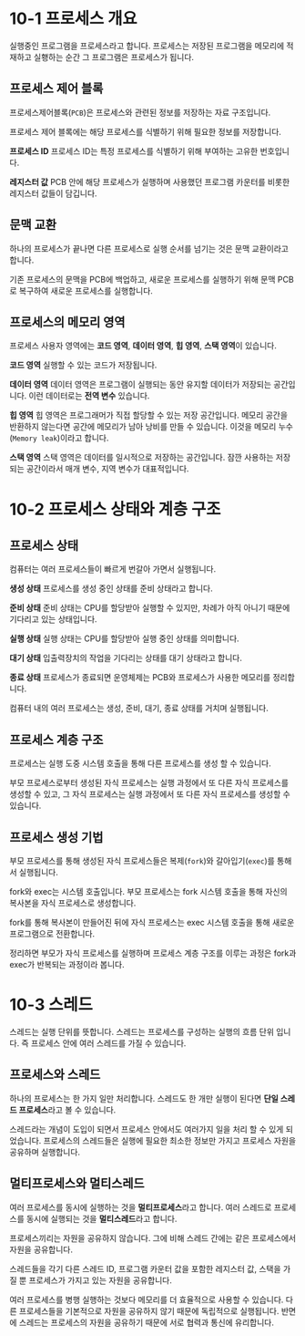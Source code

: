 # 10-1 프로세스 개요

실행중인 프로그램을 프로세스라고 합니다.
프로세스는 저장된 프로그램을 메모리에 적재하고 실횅하는 순간 그 프로그램은 프로세스가 됩니다.

## 프로세스 제어 블록

프로세스제어블록(`PCB`)은 프로세스와 관련된 정보를 저장하는 자료 구조입니다.

프로세스 제어 블록에는 해당 프로세스를 식별하기 위해 필요한 정보를 저장합니다.

**프로세스 ID**
프로세스 ID는 특정 프로세스를 식별하기 위해 부여하는 고유한 번호입니다.

**레지스터 값**
PCB 안에 해당 프로세스가 실행하며 사용했던 프로그램 카운터를 비롯한 레지스터 값들이 담깁니다.

## 문맥 교환
하나의 프로세스가 끝나면 다른 프로세스로 실행 순서를 넘기는 것은 문맥 교환이라고 합니다.

기존 프로세스의 문맥을 PCB에 백업하고, 새로운 프로세스를 실행하기 위해 문맥 PCB로 복구하여 새로운 프로세스를 실행합니다.

## 프로세스의 메모리 영역

프로세스 사용자 영역에는 **코드 영역**, **데이터 영역**, **힙 영역**, **스택 영역**이 있습니다.

**코드 영역**
실행할 수 있는 코드가 저장됩니다.

**데이터 영역**
데이터 영역은 프로그램이 실행되는 동안 유지할 데이터가 저장되는 공간입니다. 이런 데이터로는 **전역 변수** 있습니다. 

**힙 영역**
힙 영역은 프로그래머가 직접 할당할 수 있는 저장 공간입니다.
메모리 공간을 반환하지 않는다면 공간에 메모리가 남아 낭비를 만들 수 있습니다. 이것을 메모리 누수(`Memory leak`)이라고 합니다.

**스택 영역**
스택 영역은 데이터를 일시적으로 저장하는 공간입니다.
잠깐 사용하는 저장되는 공간이라서 매개 변수, 지역 변수가 대표적입니다.

# 10-2 프로세스 상태와 계층 구조

## 프로세스 상태
컴퓨터는 여러 프로세스들이 빠르게 번갈아 가면서 실행됩니다.

**생성 상태**
프로세스를 생성 중인 상태를 준비 상태라고 합니다.

**준비 상태**
준비 상태는 CPU를 할당받아 실행할 수 있지만, 차례가 아직 아니기 때문에 기다리고 있는 상태입니다.

**실행 상태**
실행 상태는 CPU를 할당받아 실행 중인 상태를 의미합니다.

**대기 상태**
입출력장치의 작업을 기다리는 상태를 대기 상태라고 합니다.

**종료 상태**
프로세스가 종료되면 운영체제는 PCB와 프로세스가 사용한 메모리를 정리합니다.

컴퓨터 내의 여러 프로세스는 생성, 준비, 대기, 종료 상태를 거치며 실행됩니다.

## 프로세스 계층 구조
프로세스는 실행 도중 시스템 호출을 통해 다른 프로세스를 생성 할 수 있습니다.

부모 프로세스로부터 생성된 자식 프로세스는 실행 과정에서 또 다른 자식 프로세스를 생성할 수 있고, 그 자식 프로세스는 실행 과정에서 또 다른 자식 프로세스를 생성할 수 있습니다.

## 프로세스 생성 기법
부모 프로세스를 통해 생성된 자식 프로세스들은 복제(`fork`)와 갈아입기(`exec`)를 통해서 실행됩니다.

fork와 exec는 시스템 호출입니다. 부모 프로세스는 fork 시스템 호출을 통해 자신의 복사본을 자식 프로세스로 생성합니다.

fork를 통해 복사본이 만들어진 뒤에 자식 프로세스는 exec 시스템 호출을 통해 새로운 프로그램으로 전환합니다.

정리하면 부모가 자식 프로세스를 실행하며 프로세스 계층 구조를 이루는 과정은 fork과 exec가 반복되는 과정이라 봅니다.

# 10-3 스레드
스레드는 실행 단위를 뜻합니다. 스레드는 프로세스를 구성하는 실행의 흐름 단위 입니다.
즉 프로세스 안에 여러 스레드를 가질 수 있습니다. 

## 프로세스와 스레드
하나의 프로세스는 한 가지 일만 처리합니다. 스레드도 한 개만 실행이 된다면 **단일 스레드 프로세스**라고 볼 수 있습니다.

스레드라는 개념이 도입이 되면서 프로세스 안에서도 여러가지 일을 처리 할 수 있게 되었습니다.
프로세스의 스레드들은 실행에 필요한 최소한 정보만 가지고 프로세스 자원을 공유하며 실행합니다.

## 멀티프로세스와 멀티스레드
여러 프로세스를 동시에 실행하는 것을 **멀티프로세스**라고 합니다. 여러 스레드로 프로세스를 동시에 실행되는 것을 **멀티스레드**라고 합니다.

프로세스끼리는 자원을 공유하지 않습니다. 그에 비해 스레드 간에는 같은 프로세스에서 자원을 공유합니다. 

스레드들을 각기 다른 스레드 ID, 프로그램 카운터 값을 포함한 레지스터 값, 스택을 가질 뿐 프로세스가 가지고 있는 자원을 공유합니다.

여러 프로세스를 병행 실행하는 것보다 메모리를 더 효율적으로 사용할 수 있습니다. 다른 프로세스들을  기본적으로 자원을 공유하지 않기 때문에 독립적으로 실행됩니다. 반면에 스레드는 프로세스의 자원을 공유하기 때문에 서로 협력과 통신에 유리합니다.
